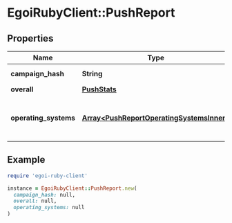# EgoiRubyClient::PushReport

## Properties

| Name | Type | Description | Notes |
| ---- | ---- | ----------- | ----- |
| **campaign_hash** | **String** |  | [optional][readonly] |
| **overall** | [**PushStats**](PushStats.md) |  | [optional] |
| **operating_systems** | [**Array&lt;PushReportOperatingSystemsInner&gt;**](PushReportOperatingSystemsInner.md) | Stats of the campaign for each operating system | [optional] |

## Example

```ruby
require 'egoi-ruby-client'

instance = EgoiRubyClient::PushReport.new(
  campaign_hash: null,
  overall: null,
  operating_systems: null
)
```

